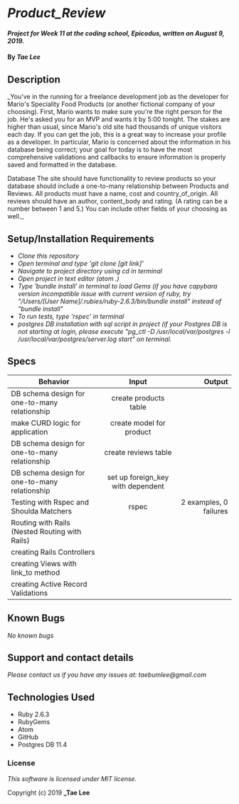 
# _Product_Review_

#### _Project for Week 11 at the coding school, Epicodus, written on August 9, 2019._

#### By _**Tae Lee**_

## Description

_You've in the running for a freelance development job as the developer for Mario's Speciality Food Products (or another fictional company of your choosing). First, Mario wants to make sure you're the right person for the job. He's asked you for an MVP and wants it by 5:00 tonight. The stakes are higher than usual, since Mario's old site had thousands of unique visitors each day. If you can get the job, this is a great way to increase your profile as a developer. In particular, Mario is concerned about the information in his database being correct; your goal for today is to have the most comprehensive validations and callbacks to ensure information is properly saved and formatted in the database.

Database
The site should have functionality to review products so your database should include a one-to-many relationship between Products and Reviews. All products must have a name, cost and country_of_origin. All reviews should have an author, content_body and rating. (A rating can be a number between 1 and 5.) You can include other fields of your choosing as well._

## Setup/Installation Requirements

* _Clone this repository_
* _Open terminal and type 'git clone [git link]'_
* _Navigate to project directory using cd in terminal_
* _Open project in text editor (atom .)_
* _Type 'bundle install' in terminal to load Gems (if you have capybara version incompatible issue with current version of ruby, try "/Users/[User Name]/.rubies/ruby-2.6.3/bin/bundle install" instead of "bundle install"_
* _To run tests, type 'rspec' in terminal_
* _postgres DB installation with sql script in project (if your Postgres DB is not starting at login, please execute "pg_ctl -D /usr/local/var/postgres -l /usr/local/var/postgres/server.log start" on terminal._

## Specs
| Behavior                                       | Input                                 | Output                 |
| ---------------------------------------------- |:-------------------------------------:| ----------------------:|
| DB schema design for one-to-many relationship  | create products table                 |                        |
| make CURD logic for application                | create model for product              |                        |
| DB schema design for one-to-many relationship  | create reviews table                  |                        |
| DB schema design for one-to-many relationship  | set up foreign_key with dependent     |                        |
| Testing with Rspec and Shoulda Matchers        | rspec                                 | 2 examples, 0 failures |
| Routing with Rails (Nested Routing with Rails) |                                       |                        |
| creating Rails Controllers                     |                                       |                        |
| creating Views with link_to method             |                                       |                        
| creating Active Record Validations             | 
## Known Bugs

_No known bugs_

## Support and contact details

_Please contact us if you have any issues at: taebumlee@gmail.com_

## Technologies Used

* Ruby 2.6.3
* RubyGems
* Atom
* GitHub
* Postgres DB 11.4

### License
_This software is licensed under MIT license._

Copyright (c) 2019 **_Tae Lee**
